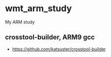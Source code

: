 # wmt_arm_study
My ARM study

## crosstool-builder, ARM9 gcc  
* https://github.com/katsuster/crosstool-builder  
